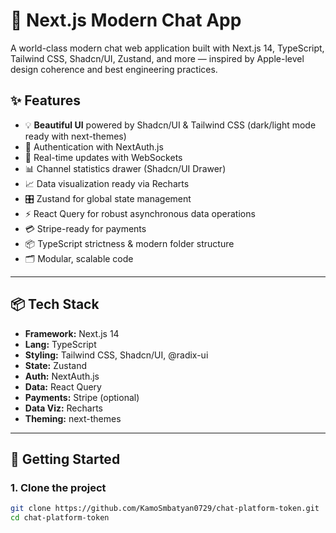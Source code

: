 # 💬 Next.js Modern Chat App

A world-class modern chat web application built with Next.js 14, TypeScript, Tailwind CSS, Shadcn/UI, Zustand, and more — inspired by Apple-level design coherence and best engineering practices.

## ✨ Features

- 💡 **Beautiful UI** powered by Shadcn/UI & Tailwind CSS (dark/light mode ready with next-themes)
- 🔐 Authentication with NextAuth.js
- 🚦 Real-time updates with WebSockets
- 📊 Channel statistics drawer (Shadcn/UI Drawer)
- 📈 Data visualization ready via Recharts
- 🎛️ Zustand for global state management
- ⚡ React Query for robust asynchronous data operations
- 💳 Stripe-ready for payments
- 📦 TypeScript strictness & modern folder structure
- 🗂️ Modular, scalable code

---

## 📦 Tech Stack

- **Framework:** Next.js 14
- **Lang:** TypeScript
- **Styling:** Tailwind CSS, Shadcn/UI, @radix-ui
- **State:** Zustand
- **Auth:** NextAuth.js
- **Data:** React Query
- **Payments:** Stripe (optional)
- **Data Viz:** Recharts
- **Theming:** next-themes

---

## 🚀 Getting Started

### 1. **Clone the project**
```bash
git clone https://github.com/KamoSmbatyan0729/chat-platform-token.git
cd chat-platform-token
